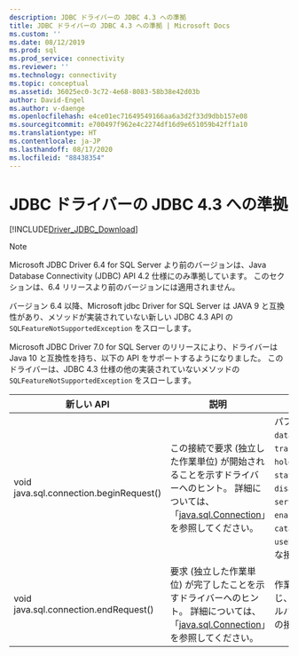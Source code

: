 ```yaml
---
description: JDBC ドライバーの JDBC 4.3 への準拠
title: JDBC ドライバーの JDBC 4.3 への準拠 | Microsoft Docs
ms.custom: ''
ms.date: 08/12/2019
ms.prod: sql
ms.prod_service: connectivity
ms.reviewer: ''
ms.technology: connectivity
ms.topic: conceptual
ms.assetid: 36025ec0-3c72-4e68-8083-58b38e42d03b
author: David-Engel
ms.author: v-daenge
ms.openlocfilehash: e4ce01ec71649549166aa6a3d2f33d9dbb157e08
ms.sourcegitcommit: e700497f962e4c2274df16d9e651059b42ff1a10
ms.translationtype: HT
ms.contentlocale: ja-JP
ms.lasthandoff: 08/17/2020
ms.locfileid: "88438354"
---
```

# <a name="jdbc-43-compliance-for-the-jdbc-driver"></a>JDBC ドライバーの JDBC 4.3 への準拠

[!INCLUDE[Driver_JDBC_Download](../../includes/driver_jdbc_download.md)]

> [!NOTE]  
> Microsoft JDBC Driver 6.4 for SQL Server より前のバージョンは、Java Database Connectivity (JDBC) API 4.2 仕様にのみ準拠しています。 このセクションは、6.4 リリースより前のバージョンには適用されません。

バージョン 6.4 以降、Microsoft jdbc Driver for SQL Server は JAVA 9 と互換性があり、メソッドが実装されていない新しい JDBC 4.3 API の `SQLFeatureNotSupportedException` をスローします。

Microsoft JDBC Driver 7.0 for SQL Server のリリースにより、ドライバーは Java 10 と互換性を持ち、以下の API をサポートするようになりました。 このドライバーは、JDBC 4.3 仕様の他の実装されていないメソッドの `SQLFeatureNotSupportedException` をスローします。

|新しい API|説明|注目に値する実装|  
|-----------------|-----------------|-------------------------------|  
|void java.sql.connection.beginRequest()|この接続で要求 (独立した作業単位) が開始されることを示すドライバーへのヒント。 詳細については、「[java.sql.Connection](https://docs.oracle.com/javase/9/docs/api/java/sql/Connection.html#beginRequest--)」を参照してください。|パブリック API メソッド `databaseAutoCommitMode`、`transactionIsolationLevel`、`networkTimeout`、`holdability`、`sendTimeAsDatetime`、`statementPoolingCacheSize`、`disableStatementPooling`、`serverPreparedStatementDiscardThreshold`、`enablePrepareOnFirstPreparedStatementCall`、`catalogName`、`sqlWarnings`、`useBulkCopyForBatchInsert` によって変更可能な接続フィールドの値を保存します。|
|void java.sql.connection.endRequest()|要求 (独立した作業単位) が完了したことを示すドライバーへのヒント。 詳細については、「[java.sql.Connection](https://docs.oracle.com/javase/9/docs/api/java/sql/Connection.html#endRequest--)」を参照してください。|作業単位中に作成されたステートメントを閉じ、開いているすべてのトランザクションをロールバックします。 このメソッドはさらに、上記の接続フィールドに対する変更を元に戻します。|
